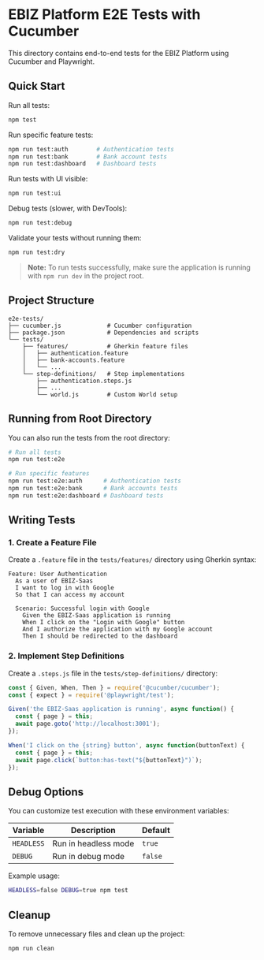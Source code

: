 # EBIZ Platform E2E Tests with Cucumber

This directory contains end-to-end tests for the EBIZ Platform using Cucumber and Playwright.

## Quick Start

Run all tests:
```bash
npm test
```

Run specific feature tests:
```bash
npm run test:auth        # Authentication tests
npm run test:bank        # Bank account tests
npm run test:dashboard   # Dashboard tests
```

Run tests with UI visible:
```bash
npm run test:ui
```

Debug tests (slower, with DevTools):
```bash
npm run test:debug
```

Validate your tests without running them:
```bash
npm run test:dry
```

> **Note:** To run tests successfully, make sure the application is running with `npm run dev` in the project root.

## Project Structure

```
e2e-tests/
├── cucumber.js             # Cucumber configuration
├── package.json            # Dependencies and scripts
└── tests/
    ├── features/           # Gherkin feature files
    │   ├── authentication.feature
    │   ├── bank-accounts.feature
    │   └── ...
    └── step-definitions/   # Step implementations
        ├── authentication.steps.js
        ├── ...
        └── world.js        # Custom World setup
```

## Running from Root Directory

You can also run the tests from the root directory:

```bash
# Run all tests
npm run test:e2e

# Run specific features
npm run test:e2e:auth      # Authentication tests
npm run test:e2e:bank      # Bank accounts tests
npm run test:e2e:dashboard # Dashboard tests
```

## Writing Tests

### 1. Create a Feature File

Create a `.feature` file in the `tests/features/` directory using Gherkin syntax:

```gherkin
Feature: User Authentication
  As a user of EBIZ-Saas
  I want to log in with Google
  So that I can access my account

  Scenario: Successful login with Google
    Given the EBIZ-Saas application is running
    When I click on the "Login with Google" button
    And I authorize the application with my Google account
    Then I should be redirected to the dashboard
```

### 2. Implement Step Definitions

Create a `.steps.js` file in the `tests/step-definitions/` directory:

```javascript
const { Given, When, Then } = require('@cucumber/cucumber');
const { expect } = require('@playwright/test');

Given('the EBIZ-Saas application is running', async function() {
  const { page } = this;
  await page.goto('http://localhost:3001');
});

When('I click on the {string} button', async function(buttonText) {
  const { page } = this;
  await page.click(`button:has-text("${buttonText}")`);
});
```

## Debug Options

You can customize test execution with these environment variables:

| Variable | Description | Default |
|----------|-------------|---------|
| `HEADLESS` | Run in headless mode | `true` |
| `DEBUG` | Run in debug mode | `false` |

Example usage:
```bash
HEADLESS=false DEBUG=true npm test
```

## Cleanup

To remove unnecessary files and clean up the project:

```bash
npm run clean
```